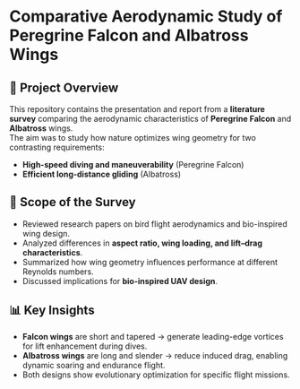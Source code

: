 # Comparative Aerodynamic Study of Peregrine Falcon and Albatross Wings

## 📌 Project Overview
This repository contains the presentation and report from a **literature survey** comparing the aerodynamic characteristics of **Peregrine Falcon** and **Albatross** wings.  
The aim was to study how nature optimizes wing geometry for two contrasting requirements:  
- **High-speed diving and maneuverability** (Peregrine Falcon)  
- **Efficient long-distance gliding** (Albatross)  

## 📖 Scope of the Survey
- Reviewed research papers on bird flight aerodynamics and bio-inspired wing design.  
- Analyzed differences in **aspect ratio, wing loading, and lift–drag characteristics**.  
- Summarized how wing geometry influences performance at different Reynolds numbers.  
- Discussed implications for **bio-inspired UAV design**.  

## 📊 Key Insights
- **Falcon wings** are short and tapered → generate leading-edge vortices for lift enhancement during dives.  
- **Albatross wings** are long and slender → reduce induced drag, enabling dynamic soaring and endurance flight.  
- Both designs show evolutionary optimization for specific flight missions.  

